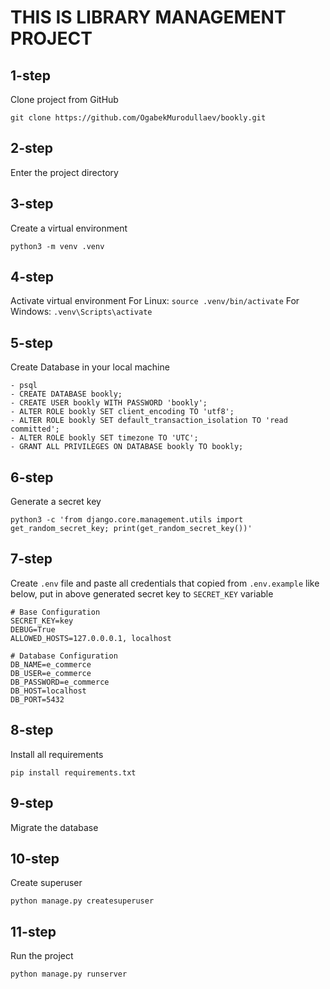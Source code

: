 # THIS IS LIBRARY MANAGEMENT PROJECT

## 1-step 
Clone project from GitHub
```
git clone https://github.com/OgabekMurodullaev/bookly.git
```

## 2-step
Enter the project directory

## 3-step 
Create a virtual environment
```
python3 -m venv .venv
```

## 4-step
Activate virtual environment
For Linux: 
```source .venv/bin/activate```
For Windows: 
```.venv\Scripts\activate```

## 5-step
Create Database in your local machine
``` 
- psql
- CREATE DATABASE bookly;
- CREATE USER bookly WITH PASSWORD 'bookly';
- ALTER ROLE bookly SET client_encoding TO 'utf8';
- ALTER ROLE bookly SET default_transaction_isolation TO 'read committed';
- ALTER ROLE bookly SET timezone TO 'UTC';
- GRANT ALL PRIVILEGES ON DATABASE bookly TO bookly; 
```

## 6-step
Generate a secret key
```
python3 -c 'from django.core.management.utils import get_random_secret_key; print(get_random_secret_key())'
```

## 7-step
Create `.env` file and paste all credentials that copied from `.env.example` like below, put in above generated secret key to `SECRET_KEY` variable

```
# Base Configuration
SECRET_KEY=key
DEBUG=True
ALLOWED_HOSTS=127.0.0.0.1, localhost

# Database Configuration
DB_NAME=e_commerce
DB_USER=e_commerce
DB_PASSWORD=e_commerce
DB_HOST=localhost
DB_PORT=5432
```
## 8-step
Install all requirements
```
pip install requirements.txt
```

## 9-step 
Migrate the database

## 10-step
Create superuser
```
python manage.py createsuperuser
```

## 11-step 
Run the project
```
python manage.py runserver
```


